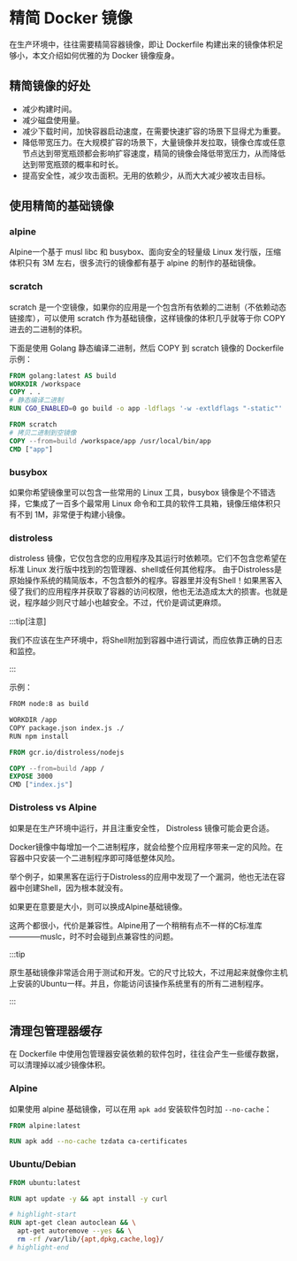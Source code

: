# 精简 Docker 镜像

在生产环境中，往往需要精简容器镜像，即让 Dockerfile 构建出来的镜像体积足够小，本文介绍如何优雅的为 Docker 镜像瘦身。

## 精简镜像的好处

* 减少构建时间。
* 减少磁盘使用量。
* 减少下载时间，加快容器启动速度，在需要快速扩容的场景下显得尤为重要。
* 降低带宽压力。在大规模扩容的场景下，大量镜像并发拉取，镜像仓库或任意节点达到带宽瓶颈都会影响扩容速度，精简的镜像会降低带宽压力，从而降低达到带宽瓶颈的概率和时长。
* 提高安全性，减少攻击面积。无用的依赖少，从而大大减少被攻击目标。

## 使用精简的基础镜像

### alpine

Alpine一个基于 musl libc 和 busybox、面向安全的轻量级 Linux 发行版，压缩体积只有 3M 左右，很多流行的镜像都有基于 alpine 的制作的基础镜像。

### scratch

scratch 是一个空镜像，如果你的应用是一个包含所有依赖的二进制（不依赖动态链接库），可以使用 scratch 作为基础镜像，这样镜像的体积几乎就等于你 COPY 进去的二进制的体积。

下面是使用 Golang 静态编译二进制，然后 COPY 到 scratch 镜像的 Dockerfile 示例：

```dockerfile showLineNumbers
FROM golang:latest AS build
WORKDIR /workspace
COPY . .
# 静态编译二进制
RUN CGO_ENABLED=0 go build -o app -ldflags '-w -extldflags "-static"' .

FROM scratch
# 拷贝二进制到空镜像
COPY --from=build /workspace/app /usr/local/bin/app
CMD ["app"]
```

### busybox

如果你希望镜像里可以包含一些常用的 Linux 工具，busybox 镜像是个不错选择，它集成了一百多个最常用 Linux 命令和工具的软件工具箱，镜像压缩体积只有不到 1M，非常便于构建小镜像。

### distroless

distroless 镜像，它仅包含您的应用程序及其运行时依赖项。它们不包含您希望在标准 Linux 发行版中找到的包管理器、shell或任何其他程序。
由于Distroless是原始操作系统的精简版本，不包含额外的程序。容器里并没有Shell！如果黑客入侵了我们的应用程序并获取了容器的访问权限，他也无法造成太大的损害。也就是说，程序越少则尺寸越小也越安全。不过，代价是调试更麻烦。

:::tip[注意]

我们不应该在生产环境中，将Shell附加到容器中进行调试，而应依靠正确的日志和监控。

:::

示例：

```dockerfile showLineNumbers
FROM node:8 as build

WORKDIR /app
COPY package.json index.js ./
RUN npm install

FROM gcr.io/distroless/nodejs

COPY --from=build /app /
EXPOSE 3000
CMD ["index.js"]
```

### Distroless vs Alpine 

如果是在生产环境中运行，并且注重安全性， Distroless 镜像可能会更合适。

Docker镜像中每增加一个二进制程序，就会给整个应用程序带来一定的风险。在容器中只安装一个二进制程序即可降低整体风险。

举个例子，如果黑客在运行于Distroless的应用中发现了一个漏洞，他也无法在容器中创建Shell，因为根本就没有。

如果更在意要是大小，则可以换成Alpine基础镜像。

这两个都很小，代价是兼容性。Alpine用了一个稍稍有点不一样的C标准库————muslc，时不时会碰到点兼容性的问题。

:::tip

原生基础镜像非常适合用于测试和开发。它的尺寸比较大，不过用起来就像你主机上安装的Ubuntu一样。并且，你能访问该操作系统里有的所有二进制程序。

:::

## 清理包管理器缓存

在 Dockerfile 中使用包管理器安装依赖的软件包时，往往会产生一些缓存数据，可以清理掉以减少镜像体积。

### Alpine

如果使用 alpine 基础镜像，可以在用 `apk add` 安装软件包时加 `--no-cache`：

```dockerfile showLineNumbers
FROM alpine:latest

RUN apk add --no-cache tzdata ca-certificates
```

### Ubuntu/Debian

```dockerfile showLineNumbers
FROM ubuntu:latest

RUN apt update -y && apt install -y curl

# highlight-start
RUN apt-get clean autoclean && \
  apt-get autoremove --yes && \
  rm -rf /var/lib/{apt,dpkg,cache,log}/
# highlight-end
```
